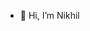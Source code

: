 - 👋 Hi, I’m Nikhil

<!---
nickaway000/nickaway000 is a ✨ special ✨ repository because its `README.md` (this file) appears on your GitHub profile.
You can click the Preview link to take a look at your changes.
--->
